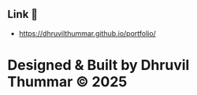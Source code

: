 ## Link 🔗

* https://dhruvilthummar.github.io/portfolio/

# Designed & Built by Dhruvil Thummar © 2025